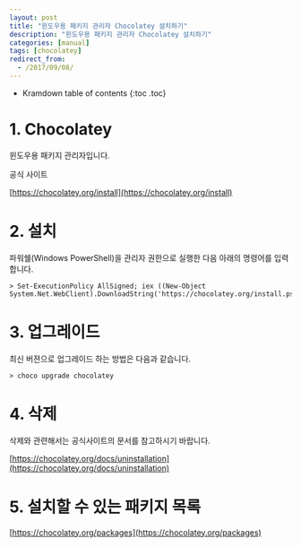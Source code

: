```yaml
---
layout: post
title: "윈도우용 패키지 관리자 Chocolatey 설치하기"
description: "윈도우용 패키지 관리자 Chocolatey 설치하기"
categories: [manual]
tags: [chocolatey]
redirect_from:
  - /2017/09/08/
---
```



* Kramdown table of contents
{:toc .toc}


# 1. Chocolatey

윈도우용 패키지 관리자입니다.

공식 사이트

[https://chocolatey.org/install](https://chocolatey.org/install)



# 2. 설치

파워쉘(Windows PowerShell)을 관리자 권한으로 실행한 다음 아래의 명령어를 입력합니다.

```
> Set-ExecutionPolicy AllSigned; iex ((New-Object System.Net.WebClient).DownloadString('https://chocolatey.org/install.ps1'))
```



# 3. 업그레이드

최신 버젼으로 업그레이드 하는 방법은 다음과 같습니다.

```
> choco upgrade chocolatey
```



# 4. 삭제

삭제와 관련해서는 공식사이트의 문서를 참고하시기 바랍니다.

[https://chocolatey.org/docs/uninstallation](https://chocolatey.org/docs/uninstallation)



# 5. 설치할 수 있는 패키지 목록

[https://chocolatey.org/packages](https://chocolatey.org/packages)


<br>
